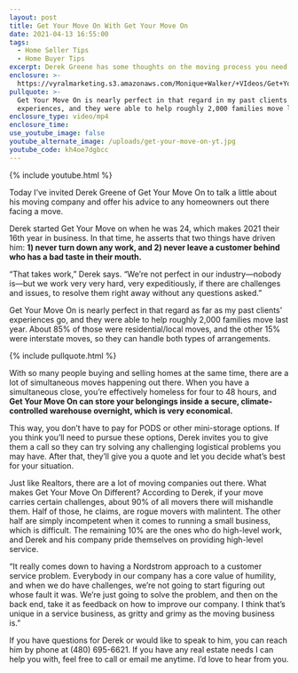```yaml
---
layout: post
title: Get Your Move On With Get Your Move On
date: 2021-04-13 16:55:00
tags:
  - Home Seller Tips
  - Home Buyer Tips
excerpt: Derek Greene has some thoughts on the moving process you need to hear.
enclosure: >-
  https://vyralmarketing.s3.amazonaws.com/Monique+Walker/+VIdeos/Get+Your+Move+On+With+Get+Your+Move+On.mp4
pullquote: >-
  Get Your Move On is nearly perfect in that regard in my past clients’
  experiences, and they were able to help roughly 2,000 families move last year.
enclosure_type: video/mp4
enclosure_time:
use_youtube_image: false
youtube_alternate_image: /uploads/get-your-move-on-yt.jpg
youtube_code: kh4oe7dgbcc
---
```

{% include youtube.html %}

Today I’ve invited Derek Greene of Get Your Move On to talk a little about his moving company and offer his advice to any homeowners out there facing a move.&nbsp;

Derek started Get Your Move on when he was 24, which makes 2021 their 16th year in business. In that time, he asserts that two things have driven him: **1) never turn down any work, and 2) never leave a customer behind who has a bad taste in their mouth.**&nbsp;

“That takes work,” Derek says. “We’re not perfect in our industry—nobody is—but we work very very hard, very expeditiously, if there are challenges and issues, to resolve them right away without any questions asked.”

Get Your Move On is nearly perfect in that regard as far as my past clients’ experiences go, and they were able to help roughly 2,000 families move last year. About 85% of those were residential/local moves, and the other 15% were interstate moves, so they can handle both types of arrangements.&nbsp;

{% include pullquote.html %}

With so many people buying and selling homes at the same time, there are a lot of simultaneous moves happening out there. When you have a simultaneous close, you’re effectively homeless for four to 48 hours, and **Get Your Move On can store your belongings inside a secure, climate-controlled warehouse overnight, which is very economical.&nbsp;**

This way, you don’t have to pay for PODS or other mini-storage options. If you think you’ll need to pursue these options, Derek invites you to give them a call so they can try solving any challenging logistical problems you may have. After that, they’ll give you a quote and let you decide what’s best for your situation.&nbsp;

Just like Realtors, there are a lot of moving companies out there. What makes Get Your Move On Different? According to Derek, if your move carries certain challenges, about 90% of all movers there will mishandle them. Half of those, he claims, are rogue movers with malintent. The other half are simply incompetent when it comes to running a small business, which is difficult. The remaining 10% are the ones who do high-level work, and Derek and his company pride themselves on providing high-level service.&nbsp;

“It really comes down to having a Nordstrom approach to a customer service problem. Everybody in our company has a core value of humility, and when we do have challenges, we’re not going to start figuring out whose fault it was. We’re just going to solve the problem, and then on the back end, take it as feedback on how to improve our company. I think that’s unique in a service business, as gritty and grimy as the moving business is.”&nbsp;

If you have questions for Derek or would like to speak to him, you can reach him by phone at (480) 695-6621. If you have any real estate needs I can help you with, feel free to call or email me anytime. I’d love to hear from you.
